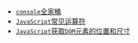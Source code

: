 * <i class="profile-icon vuejs iconfont icon-note"></i>[`console`全家桶](notes/js/console/console-related-note.md)
* [<i class="profile-icon vuejs iconfont icon-note"></i>`JavaScript`常见运算符](notes/js/common-operator/common-operator.md)
* [<i class="profile-icon vuejs iconfont icon-note"></i>`JavaScript`获取`DOM`元素的位置和尺寸](notes/js/get-dom-property/get-dom-property.md)

